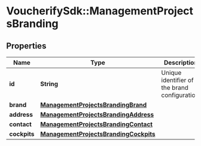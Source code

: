 # VoucherifySdk::ManagementProjectsBranding

## Properties

| Name | Type | Description | Notes |
| ---- | ---- | ----------- | ----- |
| **id** | **String** | Unique identifier of the brand configuration. | [optional] |
| **brand** | [**ManagementProjectsBrandingBrand**](ManagementProjectsBrandingBrand.md) |  | [optional] |
| **address** | [**ManagementProjectsBrandingAddress**](ManagementProjectsBrandingAddress.md) |  | [optional] |
| **contact** | [**ManagementProjectsBrandingContact**](ManagementProjectsBrandingContact.md) |  | [optional] |
| **cockpits** | [**ManagementProjectsBrandingCockpits**](ManagementProjectsBrandingCockpits.md) |  | [optional] |

